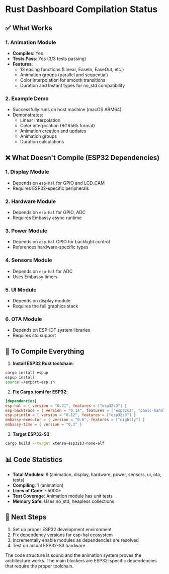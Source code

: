 # Rust Dashboard Compilation Status

## ✅ What Works

### 1. Animation Module
- **Compiles**: Yes
- **Tests Pass**: Yes (3/3 tests passing)
- **Features**:
  - 13 easing functions (Linear, EaseIn, EaseOut, etc.)
  - Animation groups (parallel and sequential)
  - Color interpolation for smooth transitions
  - Duration and Instant types for no_std compatibility

### 2. Example Demo
- Successfully runs on host machine (macOS ARM64)
- Demonstrates:
  - Linear interpolation
  - Color interpolation (BGR565 format)
  - Animation creation and updates
  - Animation groups
  - Duration calculations

## ❌ What Doesn't Compile (ESP32 Dependencies)

### 1. Display Module
- Depends on `esp-hal` for GPIO and LCD_CAM
- Requires ESP32-specific peripherals

### 2. Hardware Module  
- Depends on `esp-hal` for GPIO, ADC
- Requires Embassy async runtime

### 3. Power Module
- Depends on `esp-hal` GPIO for backlight control
- References hardware-specific types

### 4. Sensors Module
- Depends on `esp-hal` for ADC
- Uses Embassy timers

### 5. UI Module
- Depends on display module
- Requires the full graphics stack

### 6. OTA Module
- Depends on ESP-IDF system libraries
- Requires std support

## 🔧 To Compile Everything

1. **Install ESP32 Rust toolchain**:
```bash
cargo install espup
espup install
source ~/export-esp.sh
```

2. **Fix Cargo.toml for ESP32**:
```toml
[dependencies]
esp-hal = { version = "0.21", features = ["esp32s3"] }
esp-backtrace = { version = "0.14", features = ["esp32s3", "panic-handler", "exception-handler"] }
esp-println = { version = "0.12", features = ["esp32s3"] }
embassy-executor = { version = "0.6", features = ["nightly"] }
embassy-time = { version = "0.3" }
```

3. **Target ESP32-S3**:
```bash
cargo build --target xtensa-esp32s3-none-elf
```

## 📊 Code Statistics

- **Total Modules**: 8 (animation, display, hardware, power, sensors, ui, ota, tests)
- **Compiling**: 1 (animation)
- **Lines of Code**: ~5000+
- **Test Coverage**: Animation module has unit tests
- **Memory Safe**: Uses no_std, heapless collections

## 🚀 Next Steps

1. Set up proper ESP32 development environment
2. Fix dependency versions for esp-hal ecosystem
3. Incrementally enable modules as dependencies are resolved
4. Test on actual ESP32-S3 hardware

The code structure is sound and the animation system proves the architecture works. The main blockers are ESP32-specific dependencies that require the proper toolchain.